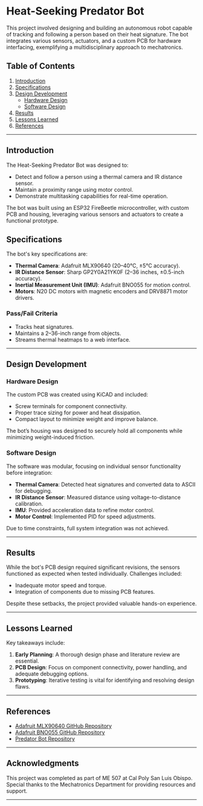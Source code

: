 # Heat-Seeking Predator Bot

This project involved designing and building an autonomous robot capable of tracking and following a person based on their heat signature. The bot integrates various sensors, actuators, and a custom PCB for hardware interfacing, exemplifying a multidisciplinary approach to mechatronics.

## Table of Contents
1. [Introduction](#introduction)
2. [Specifications](#specifications)
3. [Design Development](#design-development)
   - [Hardware Design](#hardware-design)
   - [Software Design](#software-design)
4. [Results](#results)
5. [Lessons Learned](#lessons-learned)
6. [References](#references)

---

## Introduction
The Heat-Seeking Predator Bot was designed to:
- Detect and follow a person using a thermal camera and IR distance sensor.
- Maintain a proximity range using motor control.
- Demonstrate multitasking capabilities for real-time operation.

The bot was built using an ESP32 FireBeetle microcontroller, with custom PCB and housing, leveraging various sensors and actuators to create a functional prototype.

## Specifications
The bot's key specifications are:
- **Thermal Camera**: Adafruit MLX90640 (20–40°C, ±5°C accuracy).
- **IR Distance Sensor**: Sharp GP2Y0A21YK0F (2–36 inches, ±0.5-inch accuracy).
- **Inertial Measurement Unit (IMU)**: Adafruit BNO055 for motion control.
- **Motors**: N20 DC motors with magnetic encoders and DRV8871 motor drivers.

### Pass/Fail Criteria
- Tracks heat signatures.
- Maintains a 2–36-inch range from objects.
- Streams thermal heatmaps to a web interface.

---

## Design Development

### Hardware Design
The custom PCB was created using KiCAD and included:
- Screw terminals for component connectivity.
- Proper trace sizing for power and heat dissipation.
- Compact layout to minimize weight and improve balance.

The bot’s housing was designed to securely hold all components while minimizing weight-induced friction.

### Software Design
The software was modular, focusing on individual sensor functionality before integration:
- **Thermal Camera**: Detected heat signatures and converted data to ASCII for debugging.
- **IR Distance Sensor**: Measured distance using voltage-to-distance calibration.
- **IMU**: Provided acceleration data to refine motor control.
- **Motor Control**: Implemented PID for speed adjustments.

Due to time constraints, full system integration was not achieved.

---

## Results
While the bot's PCB design required significant revisions, the sensors functioned as expected when tested individually. Challenges included:
- Inadequate motor speed and torque.
- Integration of components due to missing PCB features.

Despite these setbacks, the project provided valuable hands-on experience.

---

## Lessons Learned
Key takeaways include:
1. **Early Planning**: A thorough design phase and literature review are essential.
2. **PCB Design**: Focus on component connectivity, power handling, and adequate debugging options.
3. **Prototyping**: Iterative testing is vital for identifying and resolving design flaws.

---

## References
- [Adafruit MLX90640 GitHub Repository](https://github.com/adafruit/Adafruit_MLX90640)
- [Adafruit BNO055 GitHub Repository](https://github.com/adafruit/Adafruit_BNO055)
- [Predator Bot Repository](https://github.com/Emnabz909/Predator-Bot)

---

## Acknowledgments
This project was completed as part of ME 507 at Cal Poly San Luis Obispo. Special thanks to the Mechatronics Department for providing resources and support.

---
